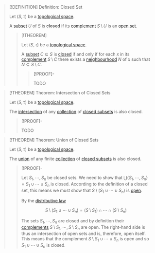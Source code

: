 >[!DEFINITION] Definition: Closed Set
>
>Let $(S, \tau)$ be a [topological space](Topological%20Space.md).
>
>A [subset](../Set%20Theory/Subset.md) $U$ of $S$ is **closed** if its [complement](../Set%20Theory/Complement.md) $S \setminus U$ is an [open set](Open%20Subset.md).
>
>>[!THEOREM]
>>
>>Let $(S, \tau)$ be a [topological space](Topological%20Space.md).
>>
>>A [subset](../Set%20Theory/Subset.md) $C \subseteq S$ is [closed](Closed%20Subset.md) if and only if for each $x$ in its [complement](../Set%20Theory/Complement.md) $S \setminus C$ there exists a [neighbourhood](Neighbourhoods.md) $N$ of $x$ such that $N \subseteq S \setminus C$.
>>
>>>[!PROOF]-
>>>
>>>TODO
>>>
>>
>

>[!THEOREM] Theorem: Intersection of Closed Sets
>
>Let $(S, \tau)$ be a [topological space](Topological%20Space.md).
>
>The [intersection](../Set%20Theory/Set%20Systems/Intersection%20of%20a%20Set%20System.md) of any [collection](../Set%20Theory/Set%20Systems/Set%20System.md) of [closed subsets](Closed%20Subset.md) is also closed.
>>[!PROOF]-
>>
>>TODO
>>
>

>[!THEOREM] Theorem: Union of Closed Sets
>
>Let $(S, \tau)$ be a [topological space](Topological%20Space.md).
>
>The [union](../Set%20Theory/Set%20Systems/Union%20of%20a%20Set%20System.md) of any finite [collection](../Set%20Theory/Set%20Systems/Set%20System.md) of [closed subsets](Closed%20Subset.md) is also closed.
>
>>[!PROOF]-
>>
>>Let $S_1,\cdots,S_n$ be closed sets. We need to show that $\bigcup \{S_1,\cdots, S_n\} = S_1 \cup \cdots \cup S_n$ is closed. According to the definition of a closed set, this means we must show that $S \setminus (S_1 \cup \cdots \cup S_n)$ is [open](Open%20Subset.md).
>>
>>By the [distributive law](../Set%20Theory/Operations%20with%20Sets/Distributive%20Laws%20for%20Set%20Operations.md)
>>
>>$$S \setminus (S_1 \cup \cdots \cup S_n) = (S\setminus S_1) \cap \cdots \cap (S \setminus S_n)$$
>>
>>The sets $S_1,\cdots,S_n$ are closed and by definition their [complements](../Set%20Theory/Complement.md) $S\setminus S_1,\cdots, S \setminus S_n$ are open. The right-hand side is thus an intersection of open sets and is, therefore, open itself. This means that the complement $S \setminus S_1 \cup \cdots \cup S_n$ is open and so $S_1 \cup \cdots \cup S_n$ is closed.
>>
>